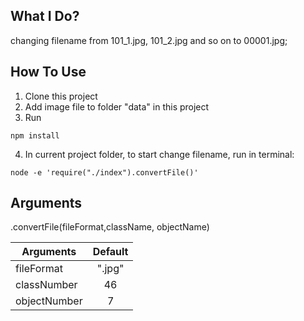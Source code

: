 ## What I Do?

changing filename from 101_1.jpg, 101_2.jpg and so on to 00001.jpg;

## How To Use

1. Clone this project
2. Add image file to folder "data" in this project
3. Run

```
npm install
```
4. In current project folder, to start change filename, run in terminal:

```
node -e 'require("./index").convertFile()'
```

## Arguments

.convertFile(fileFormat,className, objectName)

| Arguments     | Default       |
| ------------- |:-------------:|
| fileFormat    | ".jpg"        |
| classNumber   | 46            |
| objectNumber  | 7             |
